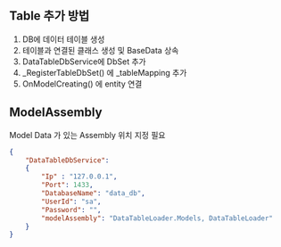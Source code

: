 ## Table 추가 방법
1. DB에 데이터 테이블 생성
2. 테이블과 연결된 클래스 생성 및 BaseData 상속
3. DataTableDbService에 DbSet 추가
4. _RegisterTableDbSet() 에 _tableMapping 추가
5. OnModelCreating() 에 entity 연결

## ModelAssembly
Model Data 가 있는 Assembly 위치 지정 필요
```json
{
    "DataTableDbService":
    {
        "Ip" : "127.0.0.1",
        "Port": 1433,
        "DatabaseName": "data_db",
        "UserId": "sa",
        "Password": "",
        "modelAssembly": "DataTableLoader.Models, DataTableLoader"
    }    
}


```
     